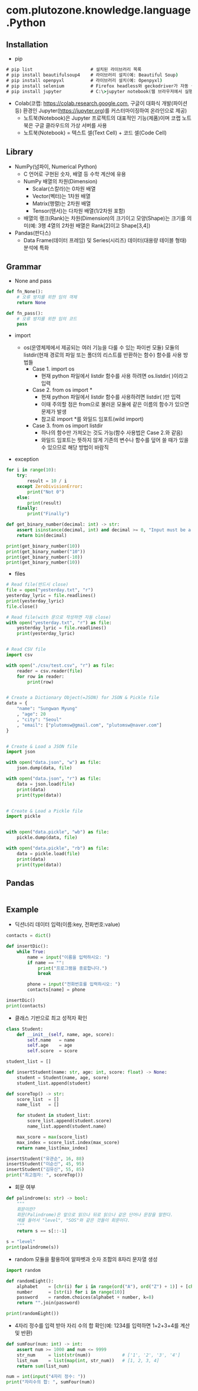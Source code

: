 # com.plutozone.knowledge.language.Python


## Installation
- pip
```cmd
# pip list						# 설치된 라이브러리 목록
# pip install beautifulsoup4	# 라이브러리 설치(예: Beautiful Soup)
# pip install openpyxl			# 라이브러리 설치(예: Openpyxl)
# pip install selenium			# Firefox headless와 geckodriver가 자동 설치됨(사전에 하위 버전의 FireFox 설치 권장)
# pip install jupyter			# C:\>jupyter notebook(웹 브라우저에서 실행되는 대화형 파이썬 환경)
```

- Colab(코랩: https://colab.research.google.com, 구글이 대화식 개발(파이션 등) 환경인 Jupyter(https://jupyter.org)를 커스터마이징하여 온라인으로 제공)
	- 노트북(Notebook)은 Jupyter 프로젝트의 대표적인 기능(제품)이며 코랩 노트북은 구글 클라우드의 가상 서버를 사용
	- 노트북(Notebook) = 텍스트 셀(Text Cell) + 코드 셀(Code Cell)


## Library
- NumPy(넘파이, Numerical Python)
	- C 언어로 구현된 숫자, 배열 등 수학 계산에 유용
	- NumPy 배열의 차원(Dimension)
		- Scalar(스칼라)는 0차원 배열
		- Vector(벡터)는 1차원 배열
		- Matrix(행렬)는 2차원 배열
		- Tensor(텐서)는 다차원 배열(1/2차원 포함)
	- 배열의 랭크(Rank)는 차원(Dimension)의 크기이고 모양(Shape)는 크기를 의미(예: 3행 4열의 2차원 배열은 Rank[2]이고 Shape[3,4])
- Pandas(판다스)
	- Data Frame(데이터 프레임) 및 Series(시리즈) 데이터(대용량 테이블 형태) 분석에 특화


## Grammar
- None and pass
```py
def fn_None():
	# 오류 방지를 위한 임의 객체
	return None

def fn_pass():
	# 오류 방지를 위한 임의 코드
	pass
```

- import
	- os(운영체제에서 제공되는 여러 기능을 다룰 수 있는 파이썬 모듈) 모듈의 listdir(현재 경로의 파일 또는 폴더의 리스트를 반환하는 함수) 함수를 사용 방법들
		- Case 1. import os
			- 현재 python 파일에서 listdir 함수를 사용 하려면 os.listdir( )이라고 입력
		- Case 2. from os import *
			- 현재 python 파일에서 listdir 함수를 사용하려면 listdir( )만 입력
			- 이때 주의할 점은 from으로 불러온 모듈에 같은 이름의 함수가 있으면 문제가 발생
			- 참고로 import *를 와일드 임포트(wild import)
		- Case 3. from os import listdir
			- 하나의 함수만 가져오는 것도 가능(함수 사용법은 Case 2.와 같음)
			- 와일드 임포트는 뜻하지 않게 기존의 변수나 함수를 덮어 쓸 때가 있을 수 있으므로 해당 방법이 바람직

- exception
```py
for i in range(10):
	try:
		result = 10 / i
	except ZeroDivisionError:
		print("Not 0")
	else:
		print(result)
	finally:
		print("Finally")

def get_binary_number(decimal: int) -> str:
	assert isinstance(decimal, int) and decimal >= 0, "Input must be a positive integer"
	return bin(decimal)

print(get_binary_number(10))
print(get_binary_number("10"))
print(get_binary_number(-10))
print(get_binary_number(10))
```

- files
```py
# Read file(반드시 close)
file = open("yesterday.txt", "r")
yesterday_lyric = file.readlines()
print(yesterday_lyric)
file.close()

# Read file(with 문으로 작성하면 자동 close)
with open("yesterday.txt", "r") as file:
	yesterday_lyric = file.readlines()
	print(yesterday_lyric)


# Read CSV file
import csv

with open("./csv/test.csv", "r") as file:
	reader = csv.reader(file)
	for row in reader:
		print(row)


# Create a Dictionary Object(=JSON) for JSON & Pickle file
data = {
	"name": "Sungwan Myung"
	, "age": 20
	, "city": "Seoul"
	, "email": ["plutomsw@gmail.com", "plutomsw@naver.com"]
}


# Create & Load a JSON file
import json

with open("data.json", "w") as file:
	json.dump(data, file)

with open("data.json", "r") as file:
	data = json.load(file)
	print(data)
	print(type(data))


# Create & Load a Pickle file
import pickle


with open("data.pickle", "wb") as file:
	pickle.dump(data, file)

with open("data.pickle", "rb") as file:
	data = pickle.load(file)
	print(data)
	print(type(data))
```


## Pandas
```py
```

## Example
- 딕션너리 데이터 입력(이름:key, 전화번호:value)
```py
contacts = dict()

def insertDic():
	while True:
		name = input("이름을 입력하시오: ")
		if name == "":
			print("프로그램을 종료합니다.")
			break

		phone = input("전화번호를 입력하시오: ")
		contacts[name] = phone

insertDic()
print(contacts)
```

- 클래스 기반으로 최고 성적자 확인
```py
class Student:
	def __init__(self, name, age, score):
		self.name	= name
		self.age	= age
		self.score	= score

student_list = []

def insertStudent(name: str, age: int, score: float) -> None:
	student = Student(name, age, score)
	student_list.append(student)

def scoreTop() -> str:
	score_list	= []
	name_list	= []

	for student in student_list:
		score_list.append(student.score)
		name_list.append(student.name)

	max_score = max(score_list)
	max_index = score_list.index(max_score)
	return name_list[max_index]

insertStudent("유관순", 16, 88)
insertStudent("이순신", 45, 95)
insertStudent("김유신", 55, 85)
print("최고점자: ", scoreTop())
```

- 회문 여부
```py
def palindrome(s: str) -> bool:
	"""
	회문이란?
	회문(Palindrome)은 앞으로 읽으나 뒤로 읽으나 같은 단어나 문장을 말한다.
	예를 들어서 "level", "SOS"와 같은 것들이 회문이다.
	"""
	return s == s[::-1]

s = "level"
print(palindrome(s))
```

- random 모듈을 활용하여 알파벳과 숫자 조합의 8자리 문자열 생성
```py
import random

def randomEight():
	alphabet	= [chr(i) for i in range(ord("A"), ord("Z") + 1)] + [chr(i) for i in range(ord("a"), ord("z") + 1)]
	number		= [str(i) for i in range(10)]
	password	= random.choices(alphabet + number, k=8)
	return "".join(password)

print(randomEight())
```

- 4자리 정수를 입력 받아 자리 수의 합 확인(예: 1234를 입력하면 1+2+3+4를 계산 및 반환)
```py
def sumFour(num: int) -> int:
	assert num >= 1000 and num <= 9999
	str_num		= list(str(num))			# ['1', '2', '3', '4']
	list_num	= list(map(int, str_num))	# [1, 2, 3, 4]
	return sum(list_num)

num = int(input("4자리 정수: "))
print("자리수의 합: ", sumFour(num))
```